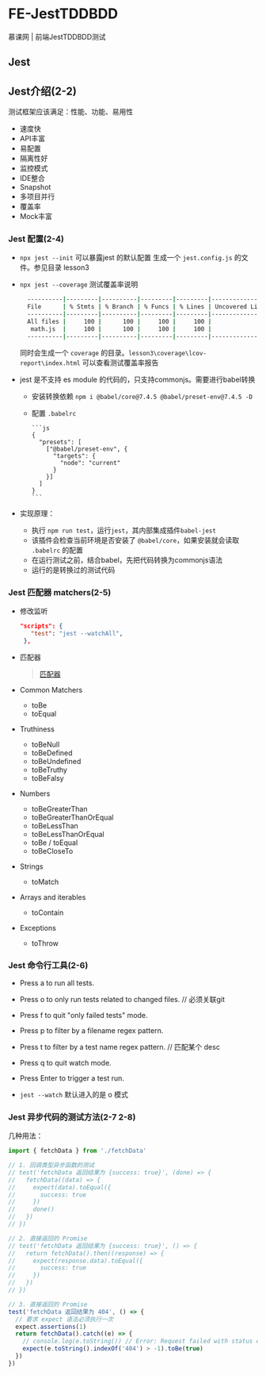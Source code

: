 # FE-JestTDDBDD

慕课网 | 前端JestTDDBDD测试

## Jest

## Jest介绍(2-2)
测试框架应该满足：性能、功能、易用性

* 速度快
* API丰富
* 易配置
* 隔离性好
* 监控模式
* IDE整合
* Snapshot
* 多项目并行
* 覆盖率
* Mock丰富

### Jest 配置(2-4)

* `npx jest --init` 可以暴露jest 的默认配置 生成一个 `jest.config.js` 的文件。参见目录 lesson3
* `npx jest --coverage` 测试覆盖率说明
  
  ```bash
    ----------|---------|----------|---------|---------|-------------------
    File      | % Stmts | % Branch | % Funcs | % Lines | Uncovered Line #s 
    ----------|---------|----------|---------|---------|-------------------
    All files |     100 |      100 |     100 |     100 |                   
     math.js  |     100 |      100 |     100 |     100 |                   
    ----------|---------|----------|---------|---------|-------------------
  ```
  
  同时会生成一个 `coverage` 的目录。`lesson3\coverage\lcov-report\index.html` 可以查看测试覆盖率报告

* jest 是不支持 es module 的代码的，只支持commonjs。需要进行babel转换
  * 安装转换依赖 `npm i @babel/core@7.4.5 @babel/preset-env@7.4.5 -D`
  * 配置 `.babelrc`
    
        ```js
        {
          "presets": [
            ["@babel/preset-env", {
              "targets": {
                "node": "current"
              }
            }]
          ]
        }
        ```
* 实现原理：
  * 执行 `npm run test`，运行`jest`，其内部集成插件`babel-jest`
  * 该插件会检查当前环境是否安装了 `@babel/core`，如果安装就会读取 `.babelrc` 的配置
  * 在运行测试之前，结合babel，先把代码转换为commonjs语法
  * 运行的是转换过的测试代码

### Jest 匹配器 matchers(2-5) 

* 修改监听

    ```json
    "scripts": {
       "test": "jest --watchAll",
     },
    ```
* 匹配器
    > [匹配器](https://jestjs.io/docs/en/using-matchers)
* Common Matchers
    * toBe
    * toEqual

* Truthiness
    * toBeNull
    * toBeDefined
    * toBeUndefined
    * toBeTruthy
    * toBeFalsy
 
* Numbers
    * toBeGreaterThan
    * toBeGreaterThanOrEqual
    * toBeLessThan
    * toBeLessThanOrEqual
    * toBe / toEqual
    * toBeCloseTo
 
* Strings
    * toMatch
 
* Arrays and iterables
    * toContain
 
* Exceptions
    * toThrow

### Jest 命令行工具(2-6)

* Press a to run all tests.
* Press o to only run tests related to changed files.  // 必须关联git
* Press f to quit "only failed tests" mode.
* Press p to filter by a filename regex pattern. 
* Press t to filter by a test name regex pattern.  // 匹配某个 desc
* Press q to quit watch mode.
* Press Enter to trigger a test run.

* `jest --watch` 默认进入的是 o 模式

### Jest 异步代码的测试方法(2-7 2-8)

几种用法：
```js
import { fetchData } from './fetchData'

// 1. 回调类型异步函数的测试
// test('fetchData 返回结果为 {success: true}', (done) => {
//   fetchData((data) => {
//     expect(data).toEqual({
//       success: true
//     })
//     done()
//   })
// })

// 2. 直接返回的 Promise
// test('fetchData 返回结果为 {success: true}', () => {
//   return fetchData().then((response) => {
//     expect(response.data).toEqual({
//       success: true
//     })
//   })
// })

// 3. 直接返回的 Promise
test('fetchData 返回结果为 404', () => {
  // 要求 expect 语法必须执行一次
  expect.assertions(1)
  return fetchData().catch((e) => {
    // console.log(e.toString()) // Error: Request failed with status code 404
    expect(e.toString().indexOf('404') > -1).toBe(true)
  })
})
```